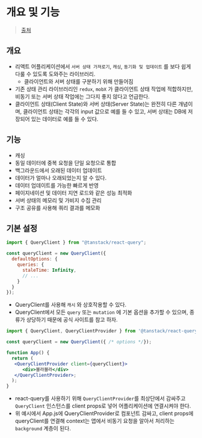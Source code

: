 # 개요 및 기능

> [출처](https://github.com/ssi02014/react-query-tutorial)

## 개요

- 리액트 어플리케이션에서 `서버 상태 가져로기`, `캐싱`, `동기화 및 업데이트` 를 보다 쉽게 다룰 수 있도록 도와주는 라이브러리.
  - 클라이언트와 서버 상태를 구분하기 위해 만들어짐
- 기존 상태 관리 라이브러리인 `redux`, `mobX` 가 클라이언트 상태 작업에 적합하지만, 비동기 또는 서버 상태 작업에는 그다지 좋지 않다고 언급한다.
- 클라이언트 상태(Client State)와 서버 상태(Server State)는 완전히 다른 개념이며, 클라이언트 상태는 각각의 input 값으로 예를 들 수 있고, 서버 상태는 DB에 저장되어 있는 데이터로 예를 들 수 있다.

## 기능

- 캐싱
- 동일 데이터에 중복 요청을 단일 요청으로 통합
- 백그라운드에서 오래된 데이터 업데이트
- 데이터가 얼마나 오래되었는지 알 수 있다.
- 데이터 업데이트를 가능한 빠르게 반영
- 페이지네이션 및 데이터 지연 로드와 같은 성능 최적화
- 서버 상태의 메모리 및 가비지 수집 관리
- 구조 공유를 사용해 쿼리 결과를 메모화

## 기본 설정

```js
import { QueryClient } from "@tanstack/react-query";

const queryClient = new QueryClient({
  defaultOptions: {
    queries: {
      staleTime: Infinity,
      // ...
    }
  }
});
```

- QueryClient를 사용해 `캐시` 와 상호작용할 수 있다.
- QueryClient에서 모든 `query` 또는 `mutation` 에 기본 옵션을 추가할 수 있으며, 종류가 상당하기 때문에 공식 사이트를 참고 하자.

```jsx
import { QueryClient, QueryClientProvider } from '@tanstack/react-query';

const queryClient = new QueryClient({ /* options */});

function App() {
  return (
   <QueryClientProvider client={queryClient}>
      <div>블라블라</div>
   </QueryClientProvider>;
  );
}
```

- react-query를 사용하기 위해 `QueryClientProvider`를 최상단에서 감싸주고 `QueryClient` 인스턴스를 client props로 넣어 어플리케이션에 연결시켜야 한다.
- 위 예시에서 App.js에 QueryClientProvider로 컴포넌트 감싸고, client props에 queryClient를 연결해 context는 앱에서 비동기 요청을 알아서 처리하는 `background` 계층이 된다.

